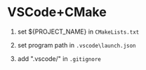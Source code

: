 # VSCode+CMake

1. set ${PROJECT_NAME} in `CMakeLists.txt`

2. set program path in `.vscode\launch.json`

3. add ".vscode/" in `.gitignore`

